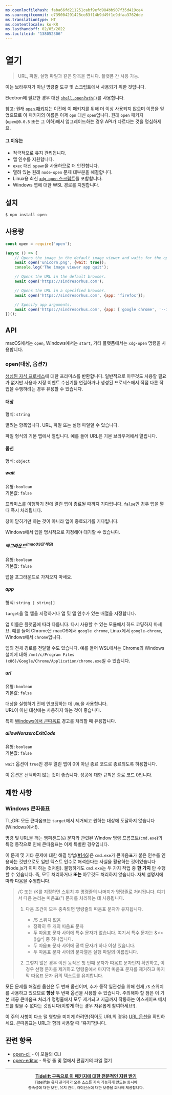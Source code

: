 ```yaml
---
ms.openlocfilehash: faba66fd211251cabf9efd984bb907f35d419ce4
ms.sourcegitcommit: e739004291428ce83f14b9d49f1e9dfaa3762dde
ms.translationtype: HT
ms.contentlocale: ko-KR
ms.lasthandoff: 02/05/2022
ms.locfileid: "138052306"
---
```

# <a name="open"></a>열기

> URL, 파일, 실행 파일과 같은 항목을 엽니다. 플랫폼 간 사용 가능.

이는 브라우저가 아닌 명령줄 도구 및 스크립트에서 사용되기 위한 것입니다.

Electron에 필요한 경우 대신 [`shell.openPath()`](https://www.electronjs.org/docs/api/shell#shellopenpathpath)를 사용합니다.

참고: 원래 [`open` 패키지](https://github.com/pwnall/node-open)는 이전에 이 패키지를 위해 더 이상 사용되지 않으며 이름을 얻었으므로 이 패키지의 이름은 이제 `opn` 대신 `open`입니다. 원래 `open` 패키지(`open@0.0.5` 또는 그 이하)에서 업그레이드하는 경우 API가 다르다는 것을 명심하세요.

#### <a name="why"></a>그 이유는

- 적극적으로 유지 관리됩니다.
- 앱 인수를 지원합니다.
- `exec` 대신 `spawn`을 사용하므로 더 안전합니다.
- 열려 있는 원래 `node-open` 문제 대부분을 해결합니다.
- Linux용 최신 [`xdg-open` 스크립트](https://cgit.freedesktop.org/xdg/xdg-utils/commit/?id=c55122295c2a480fa721a9614f0e2d42b2949c18)를 포함합니다.
- Windows 앱에 대한 WSL 경로를 지원합니다.

## <a name="install"></a>설치

```
$ npm install open
```

## <a name="usage"></a>사용량

```js
const open = require('open');

(async () => {
    // Opens the image in the default image viewer and waits for the opened app to quit.
    await open('unicorn.png', {wait: true});
    console.log('The image viewer app quit');

    // Opens the URL in the default browser.
    await open('https://sindresorhus.com');

    // Opens the URL in a specified browser.
    await open('https://sindresorhus.com', {app: 'firefox'});

    // Specify app arguments.
    await open('https://sindresorhus.com', {app: ['google chrome', '--incognito']});
})();
```

## <a name="api"></a>API

macOS에서는 `open`, Windows에서는 `start`, 기타 플랫폼에서는 `xdg-open` 명령을 사용합니다.

### <a name="opentarget-options"></a>open(대상, 옵션?)

[생성된 자식 프로세스](https://nodejs.org/api/child_process.html#child_process_class_childprocess)에 대한 프라미스를 반환합니다. 일반적으로 아무것도 사용할 필요가 없지만 사용자 지정 이벤트 수신기를 연결하거나 생성된 프로세스에서 직접 다른 작업을 수행하려는 경우 유용할 수 있습니다.

#### <a name="target"></a>대상

형식: `string`

열려는 항목입니다. URL, 파일 또는 실행 파일일 수 있습니다.

파일 형식의 기본 앱에서 열립니다. 예를 들어 URL은 기본 브라우저에서 열립니다.

#### <a name="options"></a>옵션

형식: `object`

##### <a name="wait"></a>wait

유형: `boolean`\
기본값: `false`

프라미스를 이행하기 전에 열린 앱이 종료될 때까지 기다립니다. `false`인 경우 앱을 열 때 즉시 처리됩니다.

창이 닫히기만 하는 것이 아니라 앱이 종료되기를 기다립니다.

Windows에서 앱을 명시적으로 지정해야 대기할 수 있습니다.

##### <a name="background-supmacos-onlysup"></a>백그라운드<sup>(macOS만 해당)</sup>

유형: `boolean`\
기본값: `false`

앱을 포그라운드로 가져오지 마세요.

##### <a name="app"></a>app

형식: `string | string[]`

`target`을 열 앱을 지정하거나 앱 및 앱 인수가 있는 배열을 지정합니다.

앱 이름은 플랫폼에 따라 다릅니다. 다시 사용할 수 있는 모듈에서 하드 코딩하지 마세요. 예를 들어 Chrome은 macOS에서 `google chrome`, Linux에서 `google-chrome`, Windows에서 `chrome`입니다.

앱의 전체 경로를 전달할 수도 있습니다. 예를 들어 WSL에서는 Chrome의 Windows 설치에 대해 `/mnt/c/Program Files (x86)/Google/Chrome/Application/chrome.exe`일 수 있습니다.

##### <a name="url"></a>url

유형: `boolean`\
기본값: `false`

대상을 실행하기 전에 인코딩하는 데 `URL`을 사용합니다.<br>
URL이 아닌 대상에는 사용하지 않는 것이 좋습니다.

특히 [Windows에서 큰따옴표](#double-quotes-on-windows) 경고를 처리할 때 유용합니다.

##### <a name="allownonzeroexitcode"></a>allowNonzeroExitCode

유형: `boolean`\
기본값: `false`

`wait` 옵션이 `true`인 경우 열린 앱이 0이 아닌 종료 코드로 종료되도록 허용합니다.

이 옵션은 선택하지 않는 것이 좋습니다. 성공에 대한 규칙은 종료 코드 0입니다.

## <a name="caveats"></a>제한 사항

### <a name="double-quotes-on-windows"></a>Windows 큰따옴표

TL;DR: 모든 큰따옴표는 `target`에서 제거되고 원하는 대상에 도달하지 않습니다(Windows에서!).

명령 및 URL을 깨는 앰퍼샌드(`&`) 문자와 관련된 Window 명령 프롬프트(`cmd.exe`)의 특정 동작으로 인해 큰따옴표는 이제 특별한 경우입니다.

이 문제 및 기타 문제에 대한 해결 방법([#146](https://github.com/sindresorhus/open/pull/146))은 `cmd.exe`가 큰따옴표가 붙은 인수를 인용하는 것만으로도 일반 텍스트 인수로 해석한다는 사실을 활용하는 것이었습니다(Node.js가 이미 하는 것처럼). 불행하게도 `cmd.exe`는 두 가지 작업 중 **한 가지** 만 수행할 수 있습니다. 즉, 모두 처리하거나 **또는** 아무것도 처리하지 않습니다. 자체 설명서에 따라 다음을 수행합니다.

>/C 또는 /K를 지정하면 스위치 후 명령줄의 나머지가 명령줄로 처리됩니다. 여기서 다음 논리는 따옴표(") 문자를 처리하는 데 사용됩니다.
>
>    1.  다음 조건이 모두 충족되면 명령줄의 따옴표 문자가 유지됩니다.
>        - /S 스위치 없음
>        - 정확히 두 개의 따옴표 문자
>        - 두 따옴표 문자 사이에 특수 문자가 없습니다. 여기서 특수 문자는 &<>()@^| 중 하나입니다.
>        - 두 따옴표 문자 사이에 공백 문자가 하나 이상 있습니다.
>        - 두 따옴표 문자 사이의 문자열은 실행 파일의 이름입니다.
>
>    2.  그렇지 않은 경우 이전 동작은 첫 번째 문자가 따옴표 문자인지 확인하고, 이 경우 선행 문자를 제거하고 명령줄에서 마지막 따옴표 문자를 제거하고 마지막 따옴표 문자 뒤의 텍스트를 유지합니다.

모든 문제를 해결한 옵션은 두 번째 옵션이며, 추가 동작 일관성을 위해 현재 `/S` 스위치를 사용하고 있으므로 **항상** 두 번째 옵션을 사용할 수 있습니다. 주의해야 할 점은 이 기본 제공 큰따옴표 처리가 명령줄에서 모두 제거되고 지금까지 작동하는 이스케이프 메서드를 찾을 수 없다는 것입니다(이렇게 하는 경우 자유롭게 참여하세요!).

이 주의 사항이 다소 덜 영향을 미치게 하려면(적어도 URL의 경우) [URL 옵션](#url)을 확인하세요. 큰따옴표는 URL과 함께 사용할 때 “유지”됩니다.

## <a name="related"></a>관련 항목

- [open-cli](https://github.com/sindresorhus/open-cli) - 이 모듈의 CLI
- [open-editor](https://github.com/sindresorhus/open-editor) - 특정 줄 및 열에서 편집기의 파일 열기

---

<div align="center">
    <b>
        <a href="https://tidelift.com/subscription/pkg/npm-opn?utm_source=npm-opn&utm_medium=referral&utm_campaign=readme">Tidelift 구독으로 이 패키지에 대한 전문적인 지원 받기</a>
    </b>
    <br>
    <sub> Tidelift는 유지 관리자가 오픈 소스를 지속 가능하게 만드는 동시에<br>종속성에 대한 보안, 유지 관리, 라이선스에 대한 보증을 회사에 제공합니다.
    </sub>
</div>
